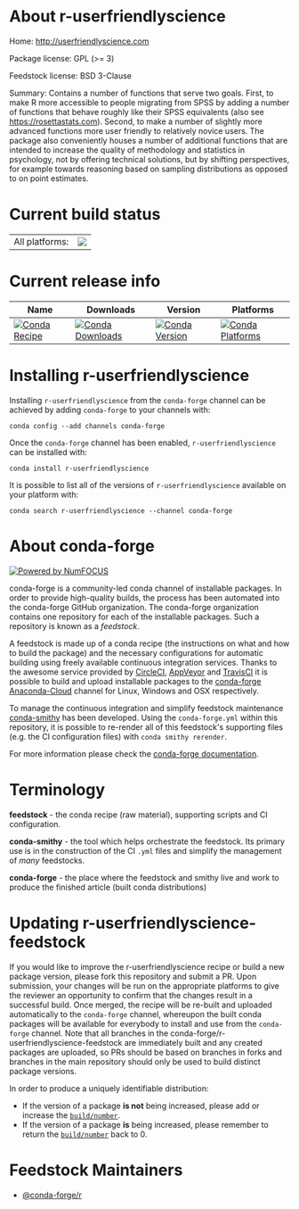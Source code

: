 About r-userfriendlyscience
===========================

Home: http://userfriendlyscience.com

Package license: GPL (>= 3)

Feedstock license: BSD 3-Clause

Summary: Contains a number of functions that serve two goals. First, to make R more accessible to people migrating from SPSS by adding a number of functions that behave roughly like their SPSS equivalents (also see <https://rosettastats.com>). Second, to make a number of slightly more advanced functions more user friendly to relatively novice users. The package also conveniently houses a number of additional functions that are intended to increase the quality of methodology and statistics in psychology, not by offering technical solutions, but by shifting perspectives, for example towards reasoning based on sampling distributions as opposed to on point estimates.



Current build status
====================


<table><tr><td>All platforms:</td>
    <td>
      <a href="https://dev.azure.com/conda-forge/feedstock-builds/_build/latest?definitionId=4281&branchName=master">
        <img src="https://dev.azure.com/conda-forge/feedstock-builds/_apis/build/status/r-userfriendlyscience-feedstock?branchName=master">
      </a>
    </td>
  </tr>
</table>

Current release info
====================

| Name | Downloads | Version | Platforms |
| --- | --- | --- | --- |
| [![Conda Recipe](https://img.shields.io/badge/recipe-r--userfriendlyscience-green.svg)](https://anaconda.org/conda-forge/r-userfriendlyscience) | [![Conda Downloads](https://img.shields.io/conda/dn/conda-forge/r-userfriendlyscience.svg)](https://anaconda.org/conda-forge/r-userfriendlyscience) | [![Conda Version](https://img.shields.io/conda/vn/conda-forge/r-userfriendlyscience.svg)](https://anaconda.org/conda-forge/r-userfriendlyscience) | [![Conda Platforms](https://img.shields.io/conda/pn/conda-forge/r-userfriendlyscience.svg)](https://anaconda.org/conda-forge/r-userfriendlyscience) |

Installing r-userfriendlyscience
================================

Installing `r-userfriendlyscience` from the `conda-forge` channel can be achieved by adding `conda-forge` to your channels with:

```
conda config --add channels conda-forge
```

Once the `conda-forge` channel has been enabled, `r-userfriendlyscience` can be installed with:

```
conda install r-userfriendlyscience
```

It is possible to list all of the versions of `r-userfriendlyscience` available on your platform with:

```
conda search r-userfriendlyscience --channel conda-forge
```


About conda-forge
=================

[![Powered by NumFOCUS](https://img.shields.io/badge/powered%20by-NumFOCUS-orange.svg?style=flat&colorA=E1523D&colorB=007D8A)](http://numfocus.org)

conda-forge is a community-led conda channel of installable packages.
In order to provide high-quality builds, the process has been automated into the
conda-forge GitHub organization. The conda-forge organization contains one repository
for each of the installable packages. Such a repository is known as a *feedstock*.

A feedstock is made up of a conda recipe (the instructions on what and how to build
the package) and the necessary configurations for automatic building using freely
available continuous integration services. Thanks to the awesome service provided by
[CircleCI](https://circleci.com/), [AppVeyor](https://www.appveyor.com/)
and [TravisCI](https://travis-ci.com/) it is possible to build and upload installable
packages to the [conda-forge](https://anaconda.org/conda-forge)
[Anaconda-Cloud](https://anaconda.org/) channel for Linux, Windows and OSX respectively.

To manage the continuous integration and simplify feedstock maintenance
[conda-smithy](https://github.com/conda-forge/conda-smithy) has been developed.
Using the ``conda-forge.yml`` within this repository, it is possible to re-render all of
this feedstock's supporting files (e.g. the CI configuration files) with ``conda smithy rerender``.

For more information please check the [conda-forge documentation](https://conda-forge.org/docs/).

Terminology
===========

**feedstock** - the conda recipe (raw material), supporting scripts and CI configuration.

**conda-smithy** - the tool which helps orchestrate the feedstock.
                   Its primary use is in the construction of the CI ``.yml`` files
                   and simplify the management of *many* feedstocks.

**conda-forge** - the place where the feedstock and smithy live and work to
                  produce the finished article (built conda distributions)


Updating r-userfriendlyscience-feedstock
========================================

If you would like to improve the r-userfriendlyscience recipe or build a new
package version, please fork this repository and submit a PR. Upon submission,
your changes will be run on the appropriate platforms to give the reviewer an
opportunity to confirm that the changes result in a successful build. Once
merged, the recipe will be re-built and uploaded automatically to the
`conda-forge` channel, whereupon the built conda packages will be available for
everybody to install and use from the `conda-forge` channel.
Note that all branches in the conda-forge/r-userfriendlyscience-feedstock are
immediately built and any created packages are uploaded, so PRs should be based
on branches in forks and branches in the main repository should only be used to
build distinct package versions.

In order to produce a uniquely identifiable distribution:
 * If the version of a package **is not** being increased, please add or increase
   the [``build/number``](https://conda.io/docs/user-guide/tasks/build-packages/define-metadata.html#build-number-and-string).
 * If the version of a package **is** being increased, please remember to return
   the [``build/number``](https://conda.io/docs/user-guide/tasks/build-packages/define-metadata.html#build-number-and-string)
   back to 0.

Feedstock Maintainers
=====================

* [@conda-forge/r](https://github.com/conda-forge/r/)

